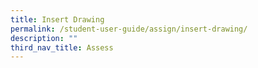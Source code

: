```yaml
---
title: Insert Drawing
permalink: /student-user-guide/assign/insert-drawing/
description: ""
third_nav_title: Assess
---
```

